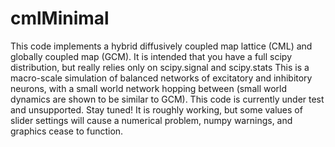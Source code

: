 # cmlMinimal

This code implements a hybrid diffusively coupled map lattice (CML) and globally coupled map (GCM).
It is intended that you have a full scipy distribution, but really relies only on scipy.signal and scipy.stats
This is a macro-scale simulation of balanced networks of excitatory and inhibitory neurons, with a small world network hopping between
(small world dynamics are shown to be similar to GCM).
This code is currently under test and unsupported. Stay tuned!
It is roughly working, but some values of slider settings will cause a numerical problem, numpy warnings, and graphics cease to function.

